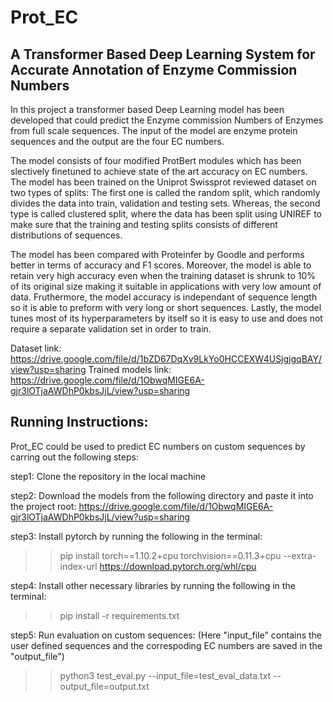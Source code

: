 # Prot_EC
## A Transformer Based Deep Learning System for Accurate Annotation of Enzyme Commission Numbers

In this project a transformer based Deep Learning model has been developed that could predict the Enzyme commission Numbers of Enzymes from full scale sequences. The input
of the model are enzyme protein sequences and the output are the four EC numbers.

The model consists of four modified ProtBert modules which has been slectively finetuned to achieve state of the art accuracy on EC numbers. The model has been trained 
on the Uniprot Swissprot reviewed dataset on two types of splits: The first one is called the random split, which randomly divides the data into train, validation and testing sets.
Whereas, the second type is called clustered split, where the data has been split using UNIREF to make sure that the training and testing splits consists of different distributions
of sequences.

The model has been compared with Proteinfer by Goodle and performs better in terms of accuracy and F1 scores. Moreover, the model is able to retain very high accuracy even when
the training dataset is shrunk to 10% of its original size making it suitable in applications with very low amount of data. Fruthermore, the model accuracy is independant of
sequence length so it is able to preform with very long or short sequences. Lastly, the model tunes most of its hyperparameters by itself so it is easy to use and does not
require a separate validation set in order to train.

Dataset link: https://drive.google.com/file/d/1bZD67DqXv9LkYo0HCCEXW4USjgjgqBAY/view?usp=sharing
Trained models link: https://drive.google.com/file/d/1ObwqMIGE6A-gjr3lOTjaAWDhP0kbsJjL/view?usp=sharing

## Running Instructions:
Prot_EC could be used to predict EC numbers on custom sequences by carring out the following steps:

step1: Clone the repository in the local machine

step2: Download the models from the following directory and paste it into the project root:
https://drive.google.com/file/d/1ObwqMIGE6A-gjr3lOTjaAWDhP0kbsJjL/view?usp=sharing

step3: Install pytorch by running the following in the terminal:

>> pip install torch==1.10.2+cpu torchvision==0.11.3+cpu --extra-index-url https://download.pytorch.org/whl/cpu

step4: Install other necessary libraries by running the following in the terminal:

>> pip install -r requirements.txt

step5: Run evaluation on custom sequences: (Here "input_file" contains the user defined sequences and the correspoding EC numbers are saved in the "output_file")

>> python3 test_eval.py --input_file=test_eval_data.txt --output_file=output.txt
